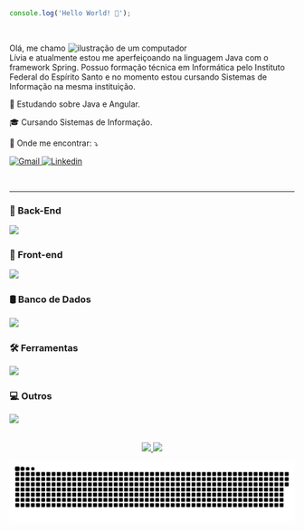 ```js
console.log('Hello World! 👋');
```
</br>
<div>
    <img src="https://raw.githubusercontent.com/MicaelliMedeiros/micaellimedeiros/master/image/computer-illustration.png" alt="ilustração de um computador" min-width="400px" max-width="400px" width="400px" align="right">
    <p align="left"> 
        Olá, me chamo Lívia e atualmente estou me aperfeiçoando na linguagem Java com o framework Spring. Possuo formação técnica em Informática pelo Instituto Federal do Espírito Santo e no momento estou cursando Sistemas de Informação na mesma instituição.
    </p>
    <p align="left">🌱 Estudando sobre Java e Angular.</p>
    <p align="left">🎓 Cursando Sistemas de Informação.</p>
    <p align="left">💌 Onde me encontrar: ⤵️</p>
    <p align="left">    
        <a href="mailto:livinha.guimaraes.013@gmail.com">
            <img src="https://img.shields.io/badge/Gmail-FF0000?style=for-the-badge&logo=gmail&logoColor=white" alt="Gmail">
        </a>
        <a href="https://www.linkedin.com/in/livia013">
            <img src="https://img.shields.io/badge/LinkedIn-0077B5?style=for-the-badge&logo=linkedin&logoColor=white" alt="Linkedin">
        </a>
    </p>
</div>

</br>

---

### 🧠 Back-End
<img src="https://skillicons.dev/icons?i=java,spring,js,nodejs,python,fastapi,cs,dotnet&theme=light" />

### 🎨 Front-end
<img src="https://skillicons.dev/icons?i=html,css,bootstrap,sass,tailwind,angular,ts&theme=light" />

### 🛢️ Banco de Dados
<img src="https://skillicons.dev/icons?i=postgres,mongo&theme=light" />

### 🛠️ Ferramentas
<img src="https://skillicons.dev/icons?i=vscode,idea,postman,docker,figma&theme=light" />

### 💻 Outros

<img src="https://skillicons.dev/icons?i=c&theme=light" />

</br>
</br>
<div align="center">
    <p>
        <a href="https://github.com/anuraghazra/github-readme-stats">
            <img height="180em" src="https://github-readme-stats.vercel.app/api?username=4L1C3-R4BB1T&show_icons=true&theme=tokyonight">
        </a>
        <a href="https://github.com/anuraghazra/github-readme-stats">
            <img height="180em" src="https://github-readme-stats.vercel.app/api/top-langs/?username=4L1C3-R4BB1T&layout=compact&langs_count=6&theme=tokyonight">
        </a>
    </p>
</div>
<div align="center">
    <a href="https://github.com/Platane/snk">
        <img src="https://github.com/4L1C3-R4BB1T/4L1C3-R4BB1T/blob/main/assets/github-user-contribution.svg">
    </a>
</div>
